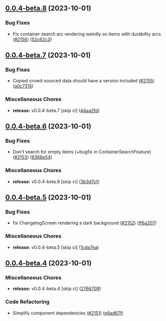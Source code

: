 ## [0.0.4-beta.8](https://github.com/Wynntils/Artemis/compare/v0.0.4-beta.7...v0.0.4-beta.8) (2023-10-01)


### Bug Fixes

* Fix container search arc rendering weirdly on items with durability arcs ([#2156](https://github.com/Wynntils/Artemis/issues/2156)) ([52c62c3](https://github.com/Wynntils/Artemis/commit/52c62c3e8f9b29e13d3270caa9fcae57dbbba8cc))

## [0.0.4-beta.7](https://github.com/Wynntils/Artemis/compare/v0.0.4-beta.6...v0.0.4-beta.7) (2023-10-01)


### Bug Fixes

* Copied crowd-sourced data should have a version included ([#2155](https://github.com/Wynntils/Artemis/issues/2155)) ([a0c7315](https://github.com/Wynntils/Artemis/commit/a0c7315ea0f7c6eed353b625381f82b250eaa43c))


### Miscellaneous Chores

* **release:** v0.0.4-beta.7 [skip ci] ([44aa2fd](https://github.com/Wynntils/Artemis/commit/44aa2fdd4a1a352580cf1cbcf330dbd92e6e3b3a))

## [0.0.4-beta.6](https://github.com/Wynntils/Artemis/compare/v0.0.4-beta.5...v0.0.4-beta.6) (2023-10-01)


### Bug Fixes

* Don't search for empty items (+bugfix in ContainerSearchFeature) ([#2153](https://github.com/Wynntils/Artemis/issues/2153)) ([8368e54](https://github.com/Wynntils/Artemis/commit/8368e547d7e3b04b827582ac76672f9c4983e5c3))


### Miscellaneous Chores

* **release:** v0.0.4-beta.6 [skip ci] ([3b3d7cf](https://github.com/Wynntils/Artemis/commit/3b3d7cfb6f7ab8da488ba86749a10de47c2b01c2))

## [0.0.4-beta.5](https://github.com/Wynntils/Artemis/compare/v0.0.4-beta.4...v0.0.4-beta.5) (2023-10-01)


### Bug Fixes

* fix ChangelogScreen rendering a dark background ([#2152](https://github.com/Wynntils/Artemis/issues/2152)) ([ff6a207](https://github.com/Wynntils/Artemis/commit/ff6a207dd963930374a32d5dfbdb7b329348bcca))


### Miscellaneous Chores

* **release:** v0.0.4-beta.5 [skip ci] ([1cda7ea](https://github.com/Wynntils/Artemis/commit/1cda7eae6d65f0449882710fa01c997b6d770499))

## [0.0.4-beta.4](https://github.com/Wynntils/Artemis/compare/v0.0.4-beta.3...v0.0.4-beta.4) (2023-10-01)


### Miscellaneous Chores

* **release:** v0.0.4-beta.4 [skip ci] ([2766709](https://github.com/Wynntils/Artemis/commit/2766709eb61d0e6af9197e993bc1c021179e00d3))


### Code Refactoring

* Simplify component dependencies ([#2151](https://github.com/Wynntils/Artemis/issues/2151)) ([e6ad67f](https://github.com/Wynntils/Artemis/commit/e6ad67f8667db57772ac33e34401ecbac81c326f))

